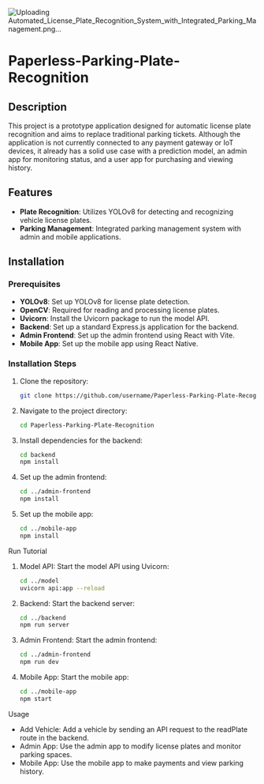 
![Uploading Automated_License_Plate_Recognition_System_with_Integrated_Parking_Management.png…]()

# Paperless-Parking-Plate-Recognition

## Description
This project is a prototype application designed for automatic license plate recognition and aims to replace traditional parking tickets. Although the application is not currently connected to any payment gateway or IoT devices, it already has a solid use case with a prediction model, an admin app for monitoring status, and a user app for purchasing and viewing history.

## Features
- **Plate Recognition**: Utilizes YOLOv8 for detecting and recognizing vehicle license plates.
- **Parking Management**: Integrated parking management system with admin and mobile applications.

## Installation

### Prerequisites
- **YOLOv8**: Set up YOLOv8 for license plate detection.
- **OpenCV**: Required for reading and processing license plates.
- **Uvicorn**: Install the Uvicorn package to run the model API.
- **Backend**: Set up a standard Express.js application for the backend.
- **Admin Frontend**: Set up the admin frontend using React with Vite.
- **Mobile App**: Set up the mobile app using React Native.

### Installation Steps
1. Clone the repository:
   ```bash
   git clone https://github.com/username/Paperless-Parking-Plate-Recognition.git
2. Navigate to the project directory:
    ```bash
    cd Paperless-Parking-Plate-Recognition
3. Install dependencies for the backend:
    ```bash
    cd backend
    npm install
4. Set up the admin frontend:
    ```bash
    cd ../admin-frontend
    npm install
5. Set up the mobile app:
    ```bash
    cd ../mobile-app
    npm install
Run Tutorial
1. Model API: Start the model API using Uvicorn:
   ```bash
   cd ../model
   uvicorn api:app --reload
2. Backend: Start the backend server:
   ```bash
   cd ../backend
   npm run server
3. Admin Frontend: Start the admin frontend:
   ```bash
   cd ../admin-frontend
   npm run dev
4. Mobile App: Start the mobile app:
   ```bash
   cd ../mobile-app
   npm start
Usage
* Add Vehicle: Add a vehicle by sending an API request to the readPlate route in the backend.
* Admin App: Use the admin app to modify license plates and monitor parking spaces.
* Mobile App: Use the mobile app to make payments and view parking history.
